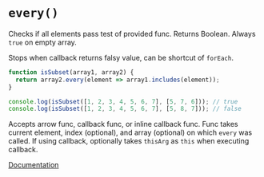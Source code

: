 # `every()`

Checks if all elements pass test of provided func. Returns Boolean. Always `true` on empty array.

Stops when callback returns falsy value, can be shortcut of `forEach`.

```js
function isSubset(array1, array2) {
  return array2.every(element => array1.includes(element));
}

console.log(isSubset([1, 2, 3, 4, 5, 6, 7], [5, 7, 6])); // true
console.log(isSubset([1, 2, 3, 4, 5, 6, 7], [5, 8, 7])); // false
```

Accepts arrow func, callback func, or inline callback func. Func takes current element, index (optional), and array (optional) on which `every` was called. If using callback, optionally takes `thisArg` as `this` when executing callback.

[Documentation](https://developer.mozilla.org/en-US/docs/Web/JavaScript/Reference/Global_Objects/Array/every)
